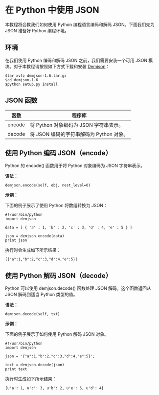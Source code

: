 # 在 Python 中使用 JSON

本教程将会教我们如何使用 Python 编程语言编码和解码 JSON。下面我们先为 JSON 准备好 Python 编程环境。

## 环境

在我们使用 Python 编码和解码 JSON 之前，我们需要安装一个可用 JSON 模块。对于本教程请按照如下方式下载和安装 [Demjson](http://deron.meranda.us/python/demjson/)：

```
$tar xvfz demjson-1.6.tar.gz
$cd demjson-1.6
$python setup.py install
```

## JSON 函数

<table>
	<thead>
		<tr>
			<th>函数</th>
			<th>程序库</th>
		</tr>
	</thead>
	<tbody>
		<tr>
			<td>encode</td>
			<td>将 Python 对象编码为 JSON 字符串表示。</td>
		</tr>
		<tr>
			<td>decode</td>
			<td>将 JSON 编码的字符串解码为 Python 对象。</td>
		</tr>
	</tbody>
</table>

## 使用 Python 编码 JSON（encode）

Python 的 encode() 函数用于将 Python 对象编码为 JSON 字符串表示。

__语法：__

```
demjson.encode(self, obj, nest_level=0)
```

__示例：__

下面的例子展示了使用 Python 将数组转换为 JSON：

```
#!/usr/bin/python
import demjson

data = [ { 'a' : 1, 'b' : 2, 'c' : 3, 'd' : 4, 'e' : 5 } ]

json = demjson.encode(data)
print json
```

执行时会生成如下所示结果：

```
[{"a":1,"b":2,"c":3,"d":4,"e":5}]
```

## 使用 Python 解码 JSON（decode）

Python 可以使用 demjson.decode() 函数处理 JSON 解码。这个函数返回从 JSON 解码到适当 Python 类型的值。

__语法：__

```
demjson.decode(self, txt)
```

__示例：__

下面的例子展示了如何使用 Python 解码 JSON 对象。

```
#!/usr/bin/python
import demjson

json = '{"a":1,"b":2,"c":3,"d":4,"e":5}';

text = demjson.decode(json)
print text
```

执行时生成如下所示结果：

```
{u'a': 1, u'c': 3, u'b': 2, u'e': 5, u'd': 4}
```